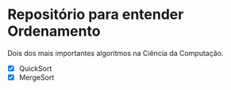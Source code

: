 # Repositório para entender Ordenamento

Dois dos mais importantes algoritmos na Ciência da Computação.

- [x] QuickSort
- [x] MergeSort